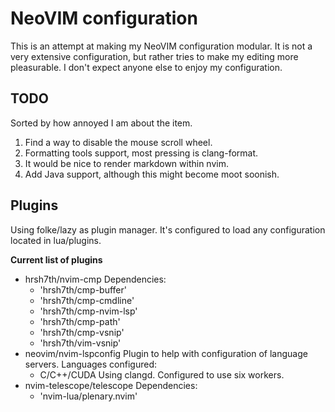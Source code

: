 NeoVIM configuration
====================

This is an attempt at making my NeoVIM configuration modular. It is not a very
extensive configuration, but rather tries to make my editing more pleasurable. I
don't expect anyone else to enjoy my configuration.

TODO
----

Sorted by how annoyed I am about the item.

1. Find a way to disable the mouse scroll wheel.
1. Formatting tools support, most pressing is clang-format.
1. It would be nice to render markdown within nvim.
1. Add Java support, although this might become moot soonish.

Plugins
-------

Using folke/lazy as plugin manager. It's configured to load any configuration
located in lua/plugins.

**Current list of plugins**

* hrsh7th/nvim-cmp
  Dependencies:
  * 'hrsh7th/cmp-buffer'
  * 'hrsh7th/cmp-cmdline'
  * 'hrsh7th/cmp-nvim-lsp'
  * 'hrsh7th/cmp-path'
  * 'hrsh7th/cmp-vsnip'
  * 'hrsh7th/vim-vsnip'
* neovim/nvim-lspconfig
  Plugin to help with configuration of language servers.
  Languages configured:
  * C/C++/CUDA
    Using clangd. Configured to use six workers.
* nvim-telescope/telescope
  Dependencies:
  * 'nvim-lua/plenary.nvim'

[//]: <> ( vi:se ts=2 sw=2 sts=2 tw=80 et: )

